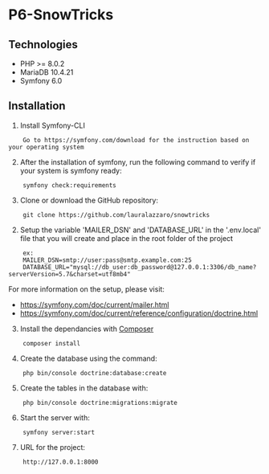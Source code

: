 # P6-SnowTricks
## Technologies
- PHP >= 8.0.2
- MariaDB 10.4.21
- Symfony 6.0

## Installation
1. Install Symfony-CLI
```
    Go to https://symfony.com/download for the instruction based on your operating system
```
2. After the installation of symfony, run the following command to verify if your system is symfony ready:
```
    symfony check:requirements
```
3. Clone or download the GitHub repository:
```
    git clone https://github.com/lauralazzaro/snowtricks
```

2. Setup the variable 'MAILER_DSN' and 'DATABASE_URL' in the '.env.local' file that you will create and place in the root folder of the project
```
    ex: 
    MAILER_DSN=smtp://user:pass@smtp.example.com:25
    DATABASE_URL="mysql://db_user:db_password@127.0.0.1:3306/db_name?serverVersion=5.7&charset=utf8mb4"
```
For more information on the setup, please visit:
- https://symfony.com/doc/current/mailer.html
- https://symfony.com/doc/current/reference/configuration/doctrine.html
3. Install the dependancies with [Composer](https://getcomposer.org/download/)
```
    composer install
```
4. Create the database using the command:
```
    php bin/console doctrine:database:create
```
5. Create the tables in the database with:
```
    php bin/console doctrine:migrations:migrate
```
6. Start the server with:
```
    symfony server:start
```
7. URL for the project:
```
    http://127.0.0.1:8000
```
